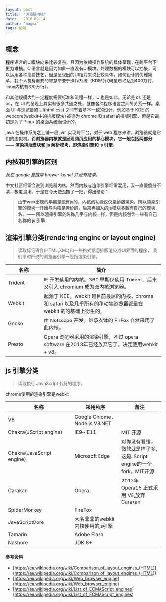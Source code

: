 ```yaml
---
layout: post
title:  "浏览器内核"
date:   2016-09-14
author: "magma"
tags: 前端
---
```


## 概念

程序语言的UI模块向来比较复杂，且因为依赖操作系统的具体呈现，在跨平台下更为难搞。C 语言就是因为如此一直没有UI模块。处理数据的模块可以抽象，可以运用各种高阶技艺，但是呈现出的UI相对来说比较具体，如何设计的优雅简单，我个人觉得需要的智慧不亚于操作系统（KDE的代码量已经达到400万行，linux内核有370万行）。

和其他规模大到一定程度需要标准和流程一样，UI也是如此。无论是 cs 还是 bs，在 UI 的呈现上其实有很多共通之处，就像各种程序语言之间的关系一样。桌面 UI 与浏览器的 UI(html css) 之间有着基本一致的设计。例如基于 KDE 的 webcore(webkit中的排版模块) 被选为 chrome 和 safari 的排版引擎，但是它最初是为了 *inux 的桌面系统而设计的。

java 在操作系统之上铺一层 jvm 实现跨平台，对于 web 程序来讲，浏览器就是它们的虚拟机。**而浏览器内核就是呈现网页应用的核心模块，它一般包括两部分 —— 渲染排版模块和 js 解析模块，即渲染引擎和 js 引擎**。

## 内核和引擎的区别

_我在 google 里搜索 brower kernel 并没有结果。_

中文社区经常会说到浏览器内核，然而内核与渲染引擎经常混用，我一直傻傻分不清，极度混淆，于是在今天使劲撸了一把，得出结论：

>**由于web出现的早期是没有js的，内核的功能仅仅是排版渲染，所以渲染引擎的模块一开始与内核是等价的，后来再加入的js模块多数有自己的模块名。—— 所以渲染引擎的名称几乎与内核一样，但是内核包含一些有自己名称的 js 引擎**


## 渲染引擎分类(rendering engine or layout engine)

> 读取标记语言(HTML,XML)和一些格式信息排版渲染成UI界面的程序， 我们平时所说的浏览器引擎一般指渲染引擎。

<table>
	<thead>
		<tr><th style="width:100px">名称</th><th>简介</th></tr>
	</thead>
	<tbody>
		<tr><td>Trident</td><td>IE 开发使用的内核。360 早期仅使用 Trident，后来又引入 chromium 成为双内核浏览器。</td></tr>
		<tr><td>Webkit</td><td>起源于 KDE。webkit 是目前最屌的内核，chrome 和 safari 以及几乎所有的移动端浏览器都是在 webkit 的的基础上衍生的。</td></tr>
		<tr><td>Gecko</td><td>由 Netscape 开发。继承衣钵的 FirFox 自然采用了此内核。</td></tr>
		<tr><td>Presto</td><td>Opera 浏览器采用的渲染引擎，不过 opera software 在2013年已经放弃它了，决定使用webkit + v8。</td></tr>
	</tbody>
</table>

## js 引擎分类
> 读取执行 JavaScript 代码的程序。

<table>
	<thead>
		<tr><th style="width:200px">名称</th><th>采用程序</th><th>备注</th></tr>
	</thead>
	<tbody>
		<tr><td>V8</td><td>Google Chrome，Node.js,V8.NET</td><td></td>chrome使用的渲染引擎是webkit</tr>
		<tr><td>Chakra(JScript engine)</td><td>IE9~IE11</td><td>MIT 开源</td></tr>
		<tr><td>Chakra(JavaScript engine)</td><td>Microsoft Edge</td><td>对你没有看错，微软就是样子多,这是JScript engine的一个fork，MIT开源</td></tr>
		<tr><td>Carakan</td><td>Opera</td><td>2013年 Opera15 正式采用 V8,放弃Carakan</td></tr>
		<tr><td>SpiderMonkey</td><td>FireFox</td><td></td></tr>
		<tr><td>JavaScriptCore</td><td>大名鼎鼎的webkit内核使用的js引擎</td><td></td></tr>
		<tr><td>Tamarin</td><td>Adobe Flash</td><td></td></tr>
		<tr><td>Nashore</td><td>JDK 8+</td><td></td></tr>
	</tbody>
</table>


#### 参考资料
* [https://en.wikipedia.org/wiki/Comparison_of_layout_engines_(HTML)](https://en.wikipedia.org/wiki/Comparison_of_layout_engines_(HTML))
* [https://en.wikipedia.org/wiki/Web_browser_engine](https://en.wikipedia.org/wiki/Web_browser_engine)
* [https://en.wikipedia.org/wiki/List_of_ECMAScript_engines](https://en.wikipedia.org/wiki/List_of_ECMAScript_engines)




